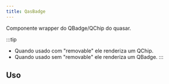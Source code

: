 ```yaml
---
title: QasBadge
---
```


Componente wrapper do QBadge/QChip do quasar.

<doc-api file="badge/QasBadge" name="QasBadge" />

:::tip
- Quando usado com "removable" ele renderiza um QChip.
- Quando usado sem "removable" ele renderiza um QBadge.
:::

## Uso

<doc-example file="QasBadge/Basic" title="Básico/QBadge" />
<doc-example file="QasBadge/Removable" title="Removível/QChip" />

